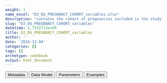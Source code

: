 ```yaml
---
weight: 1
name_excel: "D3_DU_PREGNANCY_COHORT_variables.xlsx"
description: "contains the cohort of pregnancies included in the study, including both those with MS and those without MS, as decsribed in section 4.1 of DP3_SAP_DU_MS_V2.2"
slug: "D3_DU_PREGNANCY_COHORT_variables"
datetime: 1.7332712e+09
title: D3_DU_PREGNANCY_COHORT_variables
author: ''
date: '2024-12-04'
categories: []
tags: []
archetype: codebook
output: html_document
---
```


<script src="/rmarkdown-libs/core-js/shim.min.js"></script>
<script src="/rmarkdown-libs/react/react.min.js"></script>
<script src="/rmarkdown-libs/react/react-dom.min.js"></script>
<script src="/rmarkdown-libs/reactwidget/react-tools.js"></script>
<script src="/rmarkdown-libs/htmlwidgets/htmlwidgets.js"></script>
<link href="/rmarkdown-libs/reactable/reactable.css" rel="stylesheet" />
<script src="/rmarkdown-libs/reactable-binding/reactable.js"></script>
<div class="tab">
<button class="tablinks" onclick="openCity(event, &#39;Metadata&#39;)" id="defaultOpen">Metadata</button>
<button class="tablinks" onclick="openCity(event, &#39;Data Model&#39;)">Data Model</button>
<button class="tablinks" onclick="openCity(event, &#39;Parameters&#39;)">Parameters</button>
<button class="tablinks" onclick="openCity(event, &#39;Examples&#39;)">Examples</button>
</div>
<div id="Metadata" class="tabcontent">
<div id="htmlwidget-1" class="reactable html-widget" style="width:auto;height:600px;"></div>
<script type="application/json" data-for="htmlwidget-1">{"x":{"tag":{"name":"Reactable","attribs":{"data":{"medatata_name":["Name of the dataset","Content of the dataset","Unit of observation","Dataset where the list of UoOs is fully listed and with 1 record per UoO","How many observations per UoO","Variables capturing the UoO","Primary key","Parameters",null,null,null,null,null,null,null,null,null,null,null,null,null,null,null,null,null,null,null,null,null,null,null,null,null,null,null,null,null,null,null,null],"metadata_content":["D3_DU_PREGNANCY-COHORT_variables","contains the cohort of pregnancies included in the study, including both those with MS and those without MS, as decsribed in section 4.1 of DP3_SAP_DU_MS_V2.2","a pregnancy","D4_DU_PREGNANCY-COHORT","1","pregnancy_id","pregnancy_id",null,null,null,null,null,null,null,null,null,null,null,null,null,null,null,null,null,null,null,null,null,null,null,null,null,null,null,null,null,null,null,null,null]},"columns":[{"id":"medatata_name","name":"medatata_name","type":"character"},{"id":"metadata_content","name":"metadata_content","type":"character"}],"sortable":false,"searchable":true,"pagination":false,"highlight":true,"bordered":true,"striped":true,"style":{"maxWidth":1800},"height":"600px","dataKey":"2dc966790493334f90e939d63e94456b"},"children":[]},"class":"reactR_markup"},"evals":[],"jsHooks":[]}</script>
</div>
<div id="Data Model" class="tabcontent">
<div id="htmlwidget-2" class="reactable html-widget" style="width:auto;height:600px;"></div>
<script type="application/json" data-for="htmlwidget-2">{"x":{"tag":{"name":"Reactable","attribs":{"data":{"VarName":["pregnancy_id","person_id","entry_spell_category","birth_date","pregnancy_start_date","pregnancy_end_date","type_of_pregnancy_end","cohort_entry_date","cohort_exit_date","DU_pregnancy_study_entry_date","DU_pregnancy_study_exit_date","date_MS","has_MS_ever","pregnancy_with_MS_detail","pregnancy_with_MS","number_of_pregnancies_in_the_study","number_of_pregnancies_with_MS_in_the_study","has_previous_pregnancy","time_since_previous_pregnancy","categories_time_since_previous_pregnancy","start_preg_period_pre_4","end_preg_period_pre_4","start_preg_period_pre_3","end_preg_period_pre_3","start_preg_period_pre_2","end_preg_period_pre_2","start_preg_period_pre_1","end_preg_period_pre_1","start_preg_period_during_1","end_preg_period_during_1","start_preg_period_during_2","end_preg_period_during_2","start_preg_period_during_3","end_preg_period_during_3","start_preg_period_after_1","end_preg_period_after_1","start_preg_period_pre_all","end_preg_period_pre_all","trimester_when_pregnancy_ended",null],"Description":["unique pregnancy identifier","unique person identifier","date when the person starts to be observed in the data source",null,"best estimate of the date of pregnancy start","best estimate of the date of pregnancy end","Type of pregnancy end","entry in the SAP1 study of pregnant person","exit from the SAP1 study","Date when the person enters the period related to the pregnancy","Date when the person exits the period related to the pregnancy","date when MS is diagnosed","Whether woman has MS ever during the study period","description of relatioship between pregnancy and MS_date","Whether woman has MS during this pregnancy","number of pregnancies between cohort_entry_date and cohort_exit_date","number of pregnancies with pregnancy_with_MS == 1","whether this pregnancy has a previous pregnancy of the same person in the study","interval in months between the previous pregnancy and this one","categories of interval between the previous pregnancy and this one","date when the period 9-12 months before pregnancy starts (see table 5 page 12 of the SAP)","date when the period 9-12 months before pregnancy ends (see table 5 page 12 of the SAP)","date when the period 6-9 months before pregnancy starts (see table 5 page 12 of the SAP)","date when the period 6-9 months before pregnancy ends (see table 5 page 12 of the SAP)","date when the period 3-6 months before pregnancy starts (see table 5 page 12 of the SAP)","date when the period 3-6 months before pregnancy ends (see table 5 page 12 of the SAP)","date when the period 0-3 months before pregnancy starts (see table 5 page 12 of the SAP)","date when the period 0-3 months before pregnancy ends (see table 5 page 12 of the SAP)","date when the period First trimester of pregnancy starts (see table 5 page 12 of the SAP)","date when the period First trimester of pregnancy ends (see table 5 page 12 of the SAP)","date when the period Second trimester of pregnancy starts (see table 5 page 12 of the SAP)","date when the period Second trimester of pregnancy ends (see table 5 page 12 of the SAP)","date when the period Third trimester of pregnancy starts (see table 5 page 12 of the SAP)","date when the period Third trimester of pregnancy ends (see table 5 page 12 of the SAP)","date when the period 0-3 months after pregnancy starts (see table 5 page 12 of the SAP)","date when the period 0-3 months after pregnancy ends (see table 5 page 12 of the SAP)","date when the period 12 months before pregnancy starts (see table 5 page 12 of the SAP)","date when the period 12 months before pregnancy ends (see table 5 page 12 of the SAP)",null,null],"Format":[null,"character","date",null,"date","date","character",null,null,"date","date",null,"binary",null,"binary","int","int","binary","int","categorical","date","date","date","date","date","date","date","date","date","date","date","date","date","date","date","date","date","date","string",null],"Vocabulary":[null,null,null,null,null,null,null,null,null,null,null,null,"1 = date_MS is non missing\r\n0 = otherwise","long after pregnancy = MS diagnosed after DU_pregnancy_study_exit_date\r\nright after pregnancy = MS diagnosed between pregnancy_end_date and DU_pregnancy_study_exit_date\r\nduring pregnancy = MS diagnosed between pregnancy_start_date and pregnancy_end_date\r\nright before pregnancy = MS diagnosed between 3 months before pregnancy and pregnancy_start_date\r\nrecently before pregnancy = MS diagnosed between DU_pregnancy_study_entry_date and 3 months before pregnancy \r\nlong before pregnancy = MS diagnosed before DU_pregnancy_study_entry_date\r\n","1 = pregnancy with MS\r\n0 = otherwise",null,null,null,null,"5 = More than 15 months\r\n4 = Between 12 and 15 months\r\n3 = Between 6 and 12 months \r\n2 = Between 3 and 6 months\r\n1 = Less than 3 months",null,null,null,null,null,null,null,null,null,null,null,null,null,null,null,null,null,null,"t1 = pregnacy ended in first trimester\r\nt2 = pregnacy ended in second trimester\r\nt3 = pregnacy ended in third trimester",null],"Parameters":[null,null,null,null,null,null,null,null,null,null,null,null,null,null,null,null,null,null,null,null,null,null,null,null,null,null,null,null,null,null,null,null,null,null,null,null,null,null,null,null],"Notes and examples":[null,null,null,null,null,null,null,null,null,null,null,"this is missing for all pregnancies where the linkage with D4_DU_MS-COHORT fails",null,"See Figure 3 of the SAP. This is missing if has_MS_ever!= 1",null,null,"this is missing if has_MS_ever == 0, and 0 if has_MS_ever == 1 but there are no pregnancies with pregnancy_with_MS == 1",null,"missing if has_previous_pregnancy != 1","missing if has_previous_pregnancy != 1","see table 5 page 12 of the SAP","see table 5 page 12 of the SAP","see table 5 page 12 of the SAP","see table 5 page 12 of the SAP","see table 5 page 12 of the SAP","see table 5 page 12 of the SAP","see table 5 page 12 of the SAP","see table 5 page 12 of the SAP","see table 5 page 12 of the SAP","see table 5 page 12 of the SAP","if pregnancy ends before day 98, this is missing","if pregnancy ends before day 98, this is missing","if pregnancy ends before day 196, this is missing","if pregnancy ends before day 196, this is missing","see table 5 page 12 of the SAP","see table 5 page 12 of the SAP","see table 5 page 12 of the SAP","see table 5 page 12 of the SAP",null,null],"Source tables and variables":[null,null,"D3_DU_selection_criteria_from_pregnancies_to_DU_PREGNANCY-COHORT","D3_DU_selection_criteria_from_pregnancies_to_DU_PREGNANCY-COHORT","D3_DU_selection_criteria_from_pregnancies_to_DU_PREGNANCY-COHORT","D3_DU_selection_criteria_from_pregnancies_to_DU_PREGNANCY-COHORT","D3_DU_selection_criteria_from_pregnancies_to_DU_PREGNANCY-COHORT","D3_DU_selection_criteria_from_pregnancies_to_DU_PREGNANCY-COHORT","D3_DU_selection_criteria_from_pregnancies_to_DU_PREGNANCY-COHORT","D3_DU_selection_criteria_from_pregnancies_to_DU_PREGNANCY-COHORT","D3_DU_selection_criteria_from_pregnancies_to_DU_PREGNANCY-COHORT","D4_DU_MS-COHORT",null,null,null,null,null,null,null,null,null,null,null,null,null,null,null,null,null,null,null,null,null,null,null,null,null,null,null,null],"Retrieved":["yes","yes","yes","yes","yes","yes","yes","yes","yes","yes","yes","yes",null,null,null,null,null,null,null,null,null,null,null,null,null,null,null,null,null,null,null,null,null,null,null,null,null,null,null,null],"Calculated":[null,null,null,null,null,null,null,null,null,null,null,null,"yes","yes","yes","yes","yes","yes","yes","yes","yes","yes","yes","yes","yes","yes","yes","yes","yes","yes","yes","yes","yes","yes","yes","yes","yes","yes",null,null],"Algorithm_id":[null,null,null,null,null,null,null,null,null,null,null,null,null,null,null,null,null,null,null,null,null,null,null,null,null,null,null,null,null,null,null,null,null,null,null,null,null,null,null,null],"Rule":[null,null,null,null,null,null,null,null,null,null,null,null,"is non-missing","this needs to be adapted a bit across data sources??","in DS with complete data (SAIL, FERRARA and UOSL) this variable is 1 if\r\npregnancy_with_MS_detail == long before  pregnancy\r\n\r\nin THL, Fisabio and EFEMERIS this variable is 1 if\r\npregnancy_with_MS_detail == long before  pregnancy | pregnancy_with_MS_detail == right before  pregnancy |  pregnancy_with_MS_detail == recently before  pregnancy |pregnancy_with_MS_detail == during  pregnancy\r\n\r\n",null,null,null,"ceiling(pregnancy_start_date - pregnancy_end_date[previous pregnancy of the same person] / 30.4)","categorise time_since_previous_pregnancy\r\n(a,b]","pregnancy_start_date - 365\r\nMissing in datasources with only pregnancies","pregnancy_start_date - 275\r\nMissing in datasources with only pregnancies","pregnancy_start_date - 274\r\nMissing in datasources with only pregnancies","pregnancy_start_date - 183\r\nMissing in datasources with only pregnancies","pregnancy_start_date - 182\r\nMissing in datasources with only pregnancies","pregnancy_start_date - 91\r\nMissing in datasources with only pregnancies","pregnancy_start_date - 90\r\nin EFEMERIS 78 days are used instead","pregnancy_start_date - 1","pregnancy_start_date","min(pregnancy_start_date + 97, pregnancy_end_date)","fifelse(end_preg_period_during_1 != pregnancy_end_date,\r\n                                                            pregnancy_start_date %m+% days(98), NA)","fifelse(end_preg_period_during_1 != pregnancy_end_date,\r\n                                                          pmin(pregnancy_start_date %m+% days(195), pregnancy_end_date), NA)","fifelse(!is.na(end_preg_period_during_2) & end_preg_period_during_2 != pregnancy_end_date,\r\n                                                            pregnancy_start_date %m+% days(196), NA)","fifelse(!is.na(end_preg_period_during_2) & end_preg_period_during_2 != pregnancy_end_date,\r\n                                                          pregnancy_end_date, NA)","pregnancy_end_date + 1","pregnancy_end_date + 90","start_preg_period_pre_4\r\nstart_preg_period_pre_1 in datasources with only pregnancies","end_preg_period_pre_1",null,null]},"columns":[{"id":"VarName","name":"VarName","type":"character"},{"id":"Description","name":"Description","type":"character"},{"id":"Format","name":"Format","type":"character"},{"id":"Vocabulary","name":"Vocabulary","type":"character"},{"id":"Parameters","name":"Parameters","type":"logical"},{"id":"Notes and examples","name":"Notes and examples","type":"character"},{"id":"Source tables and variables","name":"Source tables and variables","type":"character"},{"id":"Retrieved","name":"Retrieved","type":"character"},{"id":"Calculated","name":"Calculated","type":"character"},{"id":"Algorithm_id","name":"Algorithm_id","type":"logical"},{"id":"Rule","name":"Rule","type":"character"}],"sortable":false,"searchable":true,"pagination":false,"highlight":true,"bordered":true,"striped":true,"style":{"maxWidth":1800},"height":"600px","dataKey":"b43fc43c4bb620c1585c815ae3cae659"},"children":[]},"class":"reactR_markup"},"evals":[],"jsHooks":[]}</script>
</div>
<div id="Parameters" class="tabcontent">
<div id="htmlwidget-3" class="reactable html-widget" style="width:auto;height:600px;"></div>
<script type="application/json" data-for="htmlwidget-3">{"x":{"tag":{"name":"Reactable","attribs":{"data":{"parameter in the variable name":[null,null,null,null,null,null,null,null,null,null,null,null,null,null,null,null,null,null,null,null,null,null,null,null,null,null,null,null,null,null,null,null,null,null,null,null,null,null,null,null],"values":[null,null,null,null,null,null,null,null,null,null,null,null,null,null,null,null,null,null,null,null,null,null,null,null,null,null,null,null,null,null,null,null,null,null,null,null,null,null,null,null],"name of macro":[null,null,null,null,null,null,null,null,null,null,null,null,null,null,null,null,null,null,null,null,null,null,null,null,null,null,null,null,null,null,null,null,null,null,null,null,null,null,null,null]},"columns":[{"id":"parameter in the variable name","name":"parameter in the variable name","type":"logical"},{"id":"values","name":"values","type":"logical"},{"id":"name of macro","name":"name of macro","type":"logical"}],"sortable":false,"searchable":true,"pagination":false,"highlight":true,"bordered":true,"striped":true,"style":{"maxWidth":1800},"height":"600px","dataKey":"4237be8218675f3c9d8ca1cd834b4674"},"children":[]},"class":"reactR_markup"},"evals":[],"jsHooks":[]}</script>
</div>
<div id="Examples" class="tabcontent">
<div id="htmlwidget-4" class="reactable html-widget" style="width:auto;height:600px;"></div>
<script type="application/json" data-for="htmlwidget-4">{"x":{"tag":{"name":"Reactable","attribs":{"data":{"test":[null,null,null,null,null,null,null,null,null,null,null,null,null,null,null,null,null,null,null,null,null,null,null,null,null,null,null,null,null,null,null,null,null,null,null,null,null,null,null,null]},"columns":[{"id":"test","name":"test","type":"logical"}],"sortable":false,"searchable":true,"pagination":false,"highlight":true,"bordered":true,"striped":true,"style":{"maxWidth":1800},"height":"600px","dataKey":"b2b0b4affd51d34feb71b6ecb0106c88"},"children":[]},"class":"reactR_markup"},"evals":[],"jsHooks":[]}</script>
</div>
